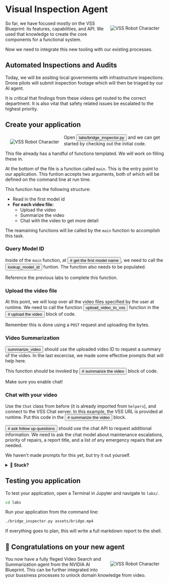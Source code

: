# Visual Inspection Agent

<img src="_static/robots/blueprint.png" alt="VSS Robot Character" style="float:right; max-width:350px;margin:15px;" />

So far, we have focused mostly on the VSS Blueprint: its features, capabilities, and API.
We used that knowledge to create the core components for a functional system.

Now we need to integrate this new tooling with our existing processes.

## Automated Inspections and Audits

Today, we will be assiting local governments with infrastructure inspections.
Drone pilots will submit inspection footage which will then be triaged by our AI agent.

It is critical that findings from these videos get routed to the correct department.
It is also vital that safety related issues be escalated to the highest priority.

<!--fold:break -->

## Create your application

<img src="_static/robots/wrench.png" alt="VSS Robot Character" style="float:left; max-width:200px;margin:15px;" />

Open <button onclick="openOrCreateFileInJupyterLab('labs/bridge_inspector.py');"><i class="fa-brands fa-python"></i> labs/bridge_inspector.py</button> and we can get started by checking out the initial code.

This file already has a handful of functions templated. We will work on filling these in.

At the bottom of the file is a function called `main`. This is the entry point to our application.
This funtion accepts two arguments, both of which will be defined on the command line at run time.

This function has the following structure:
  - Read in the first model id
  - **For each video file:**
    - Upload the video
    - Summarize the video
    - Chat with the video to get more detail

The reamaining functions will be called by the `main` function to accomplish this task.

<!--fold:break -->

### Query Model ID

Inside of the `main` function, at <button onclick="goToLineAndSelect('labs/bridge_inspector.py', '# get the first model name');"># get the first model name</button>, we need to call the <button onclick="goToLineAndSelect('labs/bridge_inspector.py', 'def lookup_model_id');">lookup_model_id</button> funtion. The function also needs to be populated.

Reference the previous labs to complete this function.

<!--fold:break -->

### Upload the video file

At this point, we will loop over all the video files specified by the user at runtime. We need to call the function
<button onclick="goToLineAndSelect('labs/bridge_inspector.py', 'def upload_video_to_vss');">upload_video_to_vss</button>
function in the
<button onclick="goToLineAndSelect('labs/bridge_inspector.py', '# upload the video');"># upload the video</button> block of code.

Remember this is done using a `POST` request and uploading the bytes.

<!--fold:break -->

### Video Summarization

<button onclick="goToLineAndSelect('labs/bridge_inspector.py', 'def summarize_video');">summarize_video</button> should use the uploaded video ID to request a summary of the video. In the last excercise, we made some effective prompts that will help here.

This function should be invoked by <button onclick="goToLineAndSelect('labs/bridge_inspector.py', '# summarize the video');"># summarize the video</button> block of code.

Make sure you enable chat!

<!--fold:break -->

### Chat with your video

Use the `Chat` class from before (it is already imported from `helpers`), and connect to the VSS Chat server. In this example, the VSS URL is provided at runtime. Put this code in the <button onclick="goToLineAndSelect('labs/bridge_inspector.py', '# summarize the video');"># summarize the video</button> block.

<button onclick="goToLineAndSelect('labs/bridge_inspector.py', '# ask follow up questions');"># ask follow up questions</button> should use the chat API to request additional information. We need to ask the chat model about maintenance escalations, priority of repairs, a report title, and a list of any emergency repairs that are needed.

We haven't made prompts for this yet, but try it out yourself.

<details>
<summary><b>💢 Stuck?</b></summary>

```python
escalations = chat_client.query("List any necessary escelations for maintenance.")
priority = chat_client.query("Score the priority of this report.")
title = chat_client.query("Create a title for this report.")
emergencies = chat_client.query("Does this the bridge require immediate structural attention?")
```

</details>

<!--fold:break -->

## Testing you application

To test your application, open a Terminal in Jupyter and navigate to `labs/`.

```bash
cd labs
```

Run your application from the command line:

```bash
./bridge_inspector.py assets/bridge.mp4
```

If everything goes to plan, this will write a full markdown report to the shell.

<!--fold:break -->

## 🦾 Congratulations on your new agent

<img src="_static/robots/tpose.png" alt="VSS Robot Character" style="float:right; max-width:350px;margin:15px;" />

You now have a fully fleged Video Search and Summarization agent from the NVIDIA AI Blueprint. This can be further integrated into your bussiness processes to unlock domain knowledge from video.
